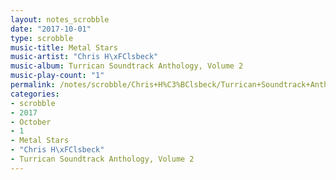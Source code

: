 ```yaml
---
layout: notes_scrobble
date: "2017-10-01"
type: scrobble
music-title: Metal Stars
music-artist: "Chris H\xFClsbeck"
music-album: Turrican Soundtrack Anthology, Volume 2
music-play-count: "1"
permalink: /notes/scrobble/Chris+H%C3%BClsbeck/Turrican+Soundtrack+Anthology%2C+Volume+2/3f70688316d1ed9426d395e6f85133a3c927f3c9.html
categories:
- scrobble
- 2017
- October
- 1
- Metal Stars
- "Chris H\xFClsbeck"
- Turrican Soundtrack Anthology, Volume 2
---
```


